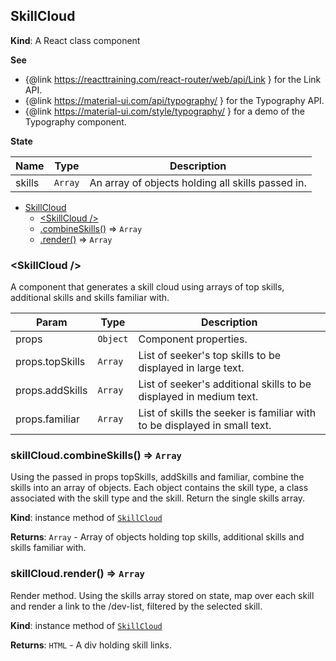 <a name="SkillCloud"></a>

## SkillCloud

**Kind**: A React class component

**See**

- {@link https://reacttraining.com/react-router/web/api/Link } for the Link API.
- {@link https://material-ui.com/api/typography/ } for the Typography API.
- {@link https://material-ui.com/style/typography/ } for a demo of the Typography component.

**State**

| Name | Type | Description |
| --- | --- | --- |
| skills | <code>Array</code> | An array of objects holding all skills passed in. |


* [SkillCloud](#SkillCloud)
    * [\<SkillCloud />](#new_SkillCloud_new)
    * [.combineSkills()](#SkillCloud+combineSkills) ⇒ <code>Array</code>
    * [.render()](#SkillCloud+render) ⇒ <code>Array</code>

<a name="new_SkillCloud_new"></a>

### \<SkillCloud />
A component that generates a skill cloud using arrays of top skills, additional skills
and skills familiar with.


| Param | Type | Description |
| --- | --- | --- |
| props | <code>Object</code> | Component properties. |
| props.topSkills | <code>Array</code> | List of seeker's top skills to be displayed in large text. |
| props.addSkills | <code>Array</code> | List of seeker's additional skills to be displayed in medium text. |
| props.familiar | <code>Array</code> | List of skills the seeker is familiar with to be displayed in small text. |

<a name="SkillCloud+combineSkills"></a>

### skillCloud.combineSkills() ⇒ <code>Array</code>
Using the passed in props topSkills, addSkills and familiar, combine the skills into an array of
objects. Each object contains the skill type, a class associated with the skill type and the skill.
Return the single skills array.

**Kind**: instance method of [<code>SkillCloud</code>](#SkillCloud)

**Returns**: <code>Array</code> - Array of objects holding top skills, additional skills and skills familiar with.
<a name="SkillCloud+render"></a>

### skillCloud.render() ⇒ <code>Array</code>
Render method.
Using the skills array stored on state, map over each skill and render a link to the /dev-list,
filtered by the selected skill.

**Kind**: instance method of [<code>SkillCloud</code>](#SkillCloud)

**Returns**: <code>HTML</code> - A div holding skill links.